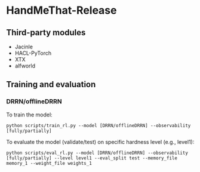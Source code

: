 # HandMeThat-Release

## Third-party modules
* Jacinle
* HACL-PyTorch
* XTX
* alfworld

## Training and evaluation

### DRRN/offlineDRRN

To train the model:
```
python scripts/train_rl.py --model [DRRN/offlineDRRN] --observability [fully/partially]
```

To evaluate the model (validate/test) on specific hardness level (e.g., level1):
```
python scripts/eval_rl.py --model [DRRN/offlineDRRN] --observability [fully/partially] --level level1 --eval_split test --memory_file memory_1 --weight_file weights_1
```
